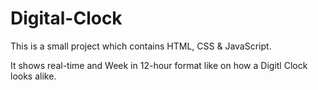 # Digital-Clock


This is a small project which contains HTML, CSS & JavaScript.

It shows real-time and Week in 12-hour format like on how a Digitl Clock looks alike.
